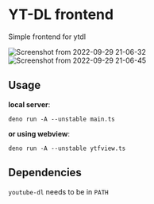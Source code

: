 # YT-DL frontend

Simple frontend for ytdl

![Screenshot from 2022-09-29 21-06-32](https://user-images.githubusercontent.com/22427111/193131737-bf6b9835-42d9-49c4-987f-d9d1329889a3.png)
![Screenshot from 2022-09-29 21-06-45](https://user-images.githubusercontent.com/22427111/193131681-37f9e5d6-8175-4ca1-8ee9-66dafb640dc6.png)

## Usage

**local server**:

`deno run -A --unstable main.ts`

**or using webview**:

`deno run -A --unstable ytfview.ts`

## Dependencies

`youtube-dl` needs to be in `PATH`
